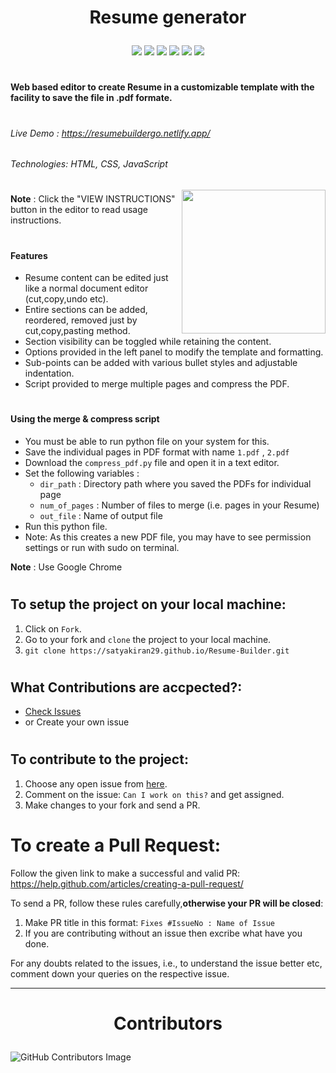 # <p align="center">Resume generator

<p align="center">
<img src=https://badges.frapsoft.com/os/v2/open-source.svg?v"/>
<img src=https://visitor-badge.glitch.me/badge?page_id=satyakiran29.Resume-Builder"/>
<img src=https://img.shields.io/badge/PRs-welcome-brightgreen.svg?style=flat-square"/>
<img src="https://img.shields.io/github/license/satyakiran29/Resume-Builder"/>
<img src="https://img.shields.io/badge/Contributors-Welcome-orange"/>
<img src="https://img.shields.io/badge/Hacktoberfest-Accpected-yellowgreen"/>

</p>

#

**Web based editor to create Resume in a customizable template with the facility to save the file in .pdf formate.** 

#

###### Live Demo : https://resumebuildergo.netlify.app/

###### Technologies: HTML, CSS, JavaScript
<img align='right' src="./img/resume-1.jpeg" width="230">

#


**Note** : Click the "VIEW INSTRUCTIONS" button in the editor to read usage instructions.
#
#### Features
- Resume content can be edited just like a normal document editor (cut,copy,undo etc).
- Entire sections can be added, reordered, removed just by cut,copy,pasting method.
- Section visibility can be toggled while retaining the content.
- Options provided in the left panel to modify the template and formatting.
- Sub-points can be added with various bullet styles and adjustable indentation.
- Script provided to merge multiple pages and compress the PDF.
#
#### Using the merge & compress script
- You must be able to run python file on your system for this.
- Save the individual pages in PDF format with name ```1.pdf``` , ```2.pdf```
- Download the ```compress_pdf.py``` file and open it in a text editor.
- Set the following variables :
	- ```dir_path``` : Directory path where you saved the PDFs for individual page
	- ```num_of_pages``` : Number of files to merge (i.e. pages in your Resume)
	- ```out_file``` : Name of output file
- Run this python file.
- Note: As this creates a new PDF file, you may have to see permission settings or run with sudo on terminal.

**Note** : Use Google Chrome

#
## To setup the project on your local machine:

1. Click on `Fork`.
2. Go to your fork and `clone` the project to your local machine.
3. `git clone https://satyakiran29.github.io/Resume-Builder.git`

#

## What Contributions are accpected?:

- [Check Issues ](https://github.com/satyakiran29/Resume-Builder/issues)
- or Create your own issue

#


## To contribute to the project:

1. Choose any open issue from [here](https://github.com/satyakiran29/Resume-Builder/issues). 
2. Comment on the issue: `Can I work on this?` and get assigned.
3. Make changes to your fork and send a PR.

#

# To create a Pull Request:

Follow the given link to make a successful and valid PR: https://help.github.com/articles/creating-a-pull-request/

To send a PR, follow these rules carefully,**otherwise your PR will be closed**:

1. Make PR title in this format: `Fixes #IssueNo : Name of Issue`
2. If you are contributing without an issue then excribe what have you done.

For any doubts related to the issues, i.e., to understand the issue better etc, comment down your queries on the respective issue.


<hr/>

# <p align="center">Contributors

![GitHub Contributors Image](https://contrib.rocks/image?repo=satyakiran29/Resume-Builder) 
